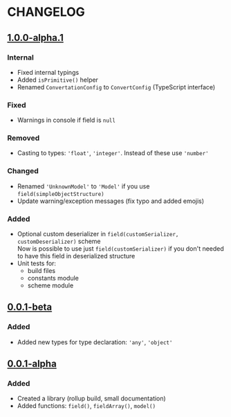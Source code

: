 # CHANGELOG

<!-- TEMPLATE OF NEW VERSION -->

<!-- 
## [VERSION](https://github.com/acacode/serializy/releases/tag/VERSION)

### Changed
### Fixed
### Added
### Removed
 -->

## [1.0.0-alpha.1](https://github.com/acacode/serializy/releases/tag/1.0.0-alpha.1)


### Internal
- Fixed internal typings  
- Added `isPrimitive()` helper  
- Renamed `ConvertationConfig` to `ConvertConfig` (TypeScript interface)

### Fixed  
- Warnings in console if field is `null`

### Removed  
- Casting to types: `'float'`, `'integer'`. Instead of these use `'number'`  

### Changed  
- Renamed `'UnknownModel'` to `'Model'` if you use `field(simpleObjectStructure)`
- Update warning/exception messages (fix typo and added emojis)

### Added  
- Optional custom deserializer in `field(customSerializer, customDeserializer)` scheme  
    Now is possible to use just `field(customSerializer)` if you don't needed to have this field in deserialized structure  
- Unit tests for:  
    - build files  
    - constants module  
    - scheme module  



## [0.0.1-beta](https://github.com/acacode/serializy/releases/tag/0.0.1-beta)

### Added
- Added new types for type declaration: `'any'`, `'object'`


## [0.0.1-alpha](https://github.com/acacode/serializy/releases/tag/0.0.1-alpha)

### Added
- Created a library (rollup build, small documentation)  
- Added functions: `field()`, `fieldArray()`, `model()`  